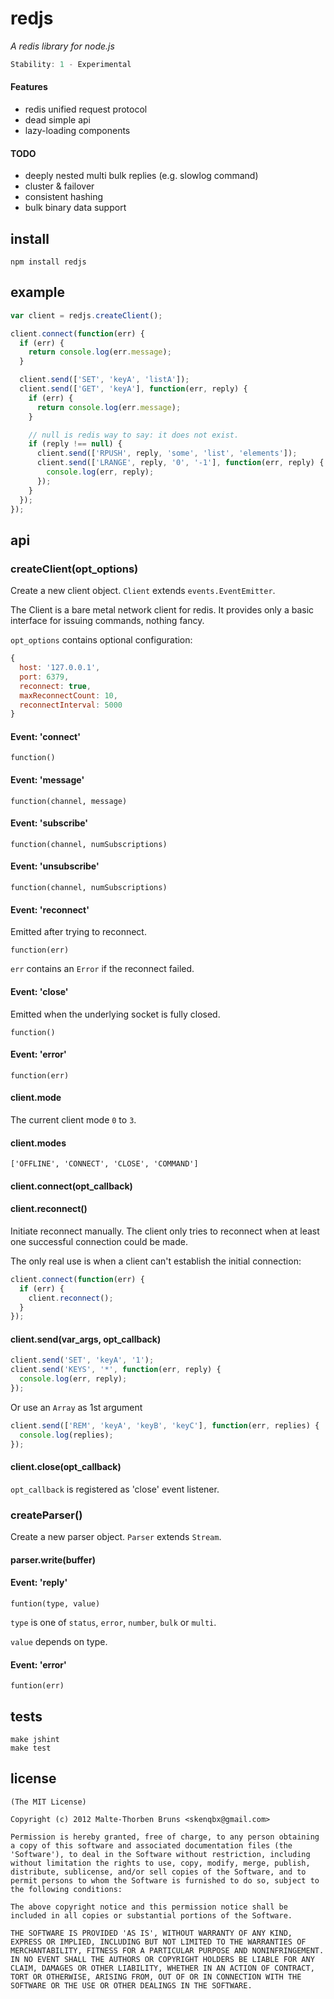 # redjs
_A redis library for node.js_

```js
Stability: 1 - Experimental
```

#### Features
 - redis unified request protocol
 - dead simple api
 - lazy-loading components

#### TODO
 - deeply nested multi bulk replies (e.g. slowlog command)
 - cluster & failover
 - consistent hashing
 - bulk binary data support

## install
```
npm install redjs
```

## example
```js
var client = redjs.createClient();

client.connect(function(err) {
  if (err) {
    return console.log(err.message);
  }

  client.send(['SET', 'keyA', 'listA']);
  client.send(['GET', 'keyA'], function(err, reply) {
    if (err) {
      return console.log(err.message);
    }

    // null is redis way to say: it does not exist.
    if (reply !== null) {
      client.send(['RPUSH', reply, 'some', 'list', 'elements']);
      client.send(['LRANGE', reply, '0', '-1'], function(err, reply) {
        console.log(err, reply);
      });
    }
  });
});

```

## api

### createClient(opt_options)
Create a new client object. `Client` extends `events.EventEmitter`.

The Client is a bare metal network client for redis. It provides only a basic interface for issuing commands, nothing fancy.

`opt_options` contains optional configuration:

```js
{
  host: '127.0.0.1',
  port: 6379,
  reconnect: true,
  maxReconnectCount: 10,
  reconnectInterval: 5000
}
```

#### Event: 'connect'
`function()`

#### Event: 'message'
`function(channel, message)`
#### Event: 'subscribe'
`function(channel, numSubscriptions)`
#### Event: 'unsubscribe'
`function(channel, numSubscriptions)`

#### Event: 'reconnect'
Emitted after trying to reconnect.

`function(err)`

`err` contains an `Error` if the reconnect failed.

#### Event: 'close'
Emitted when the underlying socket is fully closed.

`function()`

#### Event: 'error'
`function(err)`

#### client.mode
The current client mode `0` to `3`.

#### client.modes
`['OFFLINE', 'CONNECT', 'CLOSE', 'COMMAND']`

#### client.connect(opt_callback)

#### client.reconnect()
Initiate reconnect manually.
The client only tries to reconnect when at least one successful connection could be made.

The only real use is when a client can't establish the initial connection:

```js
client.connect(function(err) {
  if (err) {
    client.reconnect();
  }
});
```


#### client.send(var_args, opt_callback)
```js
client.send('SET', 'keyA', '1');
client.send('KEYS', '*', function(err, reply) {
  console.log(err, reply);
});
```
Or use an `Array` as 1st argument

```js
client.send(['REM', 'keyA', 'keyB', 'keyC'], function(err, replies) {
  console.log(replies);
});
```
#### client.close(opt_callback)
`opt_callback` is registered as 'close' event listener.

### createParser()
Create a new parser object. `Parser` extends `Stream`.

#### parser.write(buffer)

#### Event: 'reply'
`funtion(type, value)`

`type` is one of `status`, `error`, `number`, `bulk` or `multi`.

`value` depends on type.

#### Event: 'error'
`funtion(err)`

## tests
```
make jshint
make test
```

## license
```
(The MIT License)

Copyright (c) 2012 Malte-Thorben Bruns <skenqbx@gmail.com>

Permission is hereby granted, free of charge, to any person obtaining
a copy of this software and associated documentation files (the
'Software'), to deal in the Software without restriction, including
without limitation the rights to use, copy, modify, merge, publish,
distribute, sublicense, and/or sell copies of the Software, and to
permit persons to whom the Software is furnished to do so, subject to
the following conditions:

The above copyright notice and this permission notice shall be
included in all copies or substantial portions of the Software.

THE SOFTWARE IS PROVIDED 'AS IS', WITHOUT WARRANTY OF ANY KIND,
EXPRESS OR IMPLIED, INCLUDING BUT NOT LIMITED TO THE WARRANTIES OF
MERCHANTABILITY, FITNESS FOR A PARTICULAR PURPOSE AND NONINFRINGEMENT.
IN NO EVENT SHALL THE AUTHORS OR COPYRIGHT HOLDERS BE LIABLE FOR ANY
CLAIM, DAMAGES OR OTHER LIABILITY, WHETHER IN AN ACTION OF CONTRACT,
TORT OR OTHERWISE, ARISING FROM, OUT OF OR IN CONNECTION WITH THE
SOFTWARE OR THE USE OR OTHER DEALINGS IN THE SOFTWARE.
```
